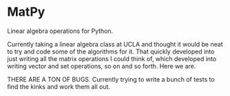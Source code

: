 # MatPy
Linear algebra operations for Python.

Currently taking a linear algebra class at UCLA and thought it would be neat to try and code some of the algorithms for it. That quickly developed into just writing all the matrix operations I could think of, which developed into writing vector and set operations, so on and so forth. Here we are.

THERE ARE A TON OF BUGS. Currently trying to write a bunch of tests to find the kinks and work them all out. 

